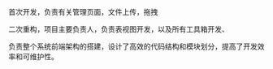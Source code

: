 首次开发，负责有关管理页面，文件上传，拖拽

二次重构，项目主要负责人，负责表视图开发，以及所有工具箱开发、

 负责整个系统前端架构的搭建，设计了高效的代码结构和模块划分，提高了开发效率和可维护性。

